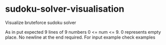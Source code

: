 # sudoku-solver-visualisation

Visualize bruteforce sudoku solver

As in put expected 9 lines of 9 numbers 0 <= num <= 9. 0 represents empty place.
No newline at the end required. 
For input example check examples
